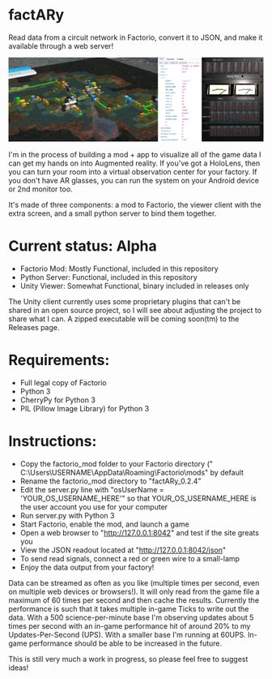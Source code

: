 # factARy
Read data from a circuit network in Factorio, convert it to JSON, and make it available through a web server!

![Hologrpahic Factory Map](doc/img/readme_banner.jpg?raw=true "Holographic factory map running on the Microsoft HoloLens")

I'm in the process of building a mod + app to visualize all of the game data I can get my hands on into Augmented reality. If you've got a HoloLens, then you can turn your room into a virtual observation center for your factory. If you don't have AR glasses, you can run the system on your Android device or 2nd monitor too.

It's made of three components: a mod to Factorio, the viewer client with the extra screen, and a small python server to bind them together.

# Current status: Alpha
* Factorio Mod:  Mostly Functional, included in this repository
* Python Server: Functional, included in this repository
* Unity Viewer:  Somewhat Functional, binary included in releases only 

The Unity client currently uses some proprietary plugins that can't be shared in an open source project, so I will see about adjusting the project to share what I can. A zipped executable will be coming soon(tm) to the Releases page.

# Requirements: 
* Full legal copy of Factorio
* Python 3
* CherryPy for Python 3
* PIL (Pillow Image Library) for Python 3

# Instructions:
* Copy the factorio_mod folder to your Factorio directory (" C:\Users\USERNAME\AppData\Roaming\Factorio\mods" by default
* Rename the factorio_mod directory to "factARy_0.2.4"
* Edit the server.py line with "osUserName = 'YOUR_OS_USERNAME_HERE'" so that YOUR_OS_USERNAME_HERE is the user account you use for your computer
* Run server.py with Python 3
* Start Factorio, enable the mod, and launch a game
* Open a web browser to "http://127.0.0.1:8042" and test if the site greats you
* View the JSON readout located at "http://127.0.0.1:8042/json"
* To send read signals, connect a red or green wire to a small-lamp
* Enjoy the data output from your factory! 

Data can be streamed as often as you like (multiple times per second, even on multiple web devices or browsers!). It will only read from the game file a maximum of 60 times per second and then cache the results. Currently the performance is such that it takes multiple in-game Ticks to write out the data. With a 500 science-per-minute base I'm observing updates about 5 times per second with an in-game performance hit of around 20% to my Updates-Per-Second (UPS). With a smaller base I'm running at 60UPS. In-game performance should be able to be increased in the future.

This is still very much a work in progress, so please feel free to suggest ideas!
